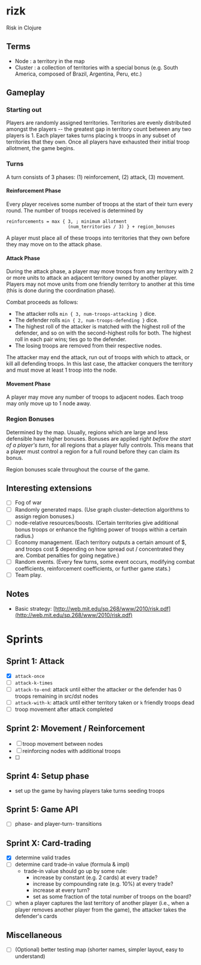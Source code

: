 # rizk
Risk in Clojure

## Terms
- Node : a territory in the map 
- Cluster : a collection of territories with a special bonus (e.g. South America, composed of Brazil, Argentina, Peru, etc.)

## Gameplay
### Starting out
Players are randomly assigned territories.  Territories are evenly distributed amongst the players -- the greatest gap
in territory count between any two players is 1.  Each player takes turns placing `k` troops in any subset of territories
that they own.  Once all players have exhausted their initial troop allotment, the game begins.

### Turns
A turn consists of 3 phases: (1) reinforcement, (2) attack, (3) movement.

#### Reinforcement Phase
Every player receives some number of troops at the start of their turn every round.
The number of troops received is determined by

```
reinforcements = max { 3, ; minimum allotment
                       (num_territories / 3) } + region_bonuses
```
A player must place all of these troops into territories that they own before they may move on to the attack phase. 

#### Attack Phase
During the attack phase, a player may move troops from any territory with 2 or more units to attack an adjacent territory owned by another player.  Players may not move units from one friendly territory to another at this time (this is done during the coordination phase).

Combat proceeds as follows:
- The attacker rolls `min { 3, num-troops-attacking }` dice.  
- The defender rolls `min { 2, num-troops-defending }` dice.
- The highest roll of the attacker is matched with the highest roll of the defender, and so on with the second-highest rolls for both.
  The highest roll in each pair wins; ties go to the defender.
- The losing troops are removed from their respective nodes.

The attacker may end the attack, run out of troops with which to attack, or kill all defending troops.  In this last case,
the attacker conquers the territory and must move at least 1 troop into the node.

#### Movement Phase
A player may move any number of troops to adjacent nodes.  Each troop may only move up to 1 node away.

### Region Bonuses
Determined by the map.  Usually, regions which are large and less defensible have higher bonuses.
Bonuses are applied *right before the start of a player's turn*, for all regions that a player fully controls.
This means that a player must control a region for a full round before they can claim its bonus.

Region bonuses scale throughout the course of the game.

## Interesting extensions
- [ ] Fog of war
- [ ] Randomly generated maps.  (Use graph cluster-detection algorithms to assign region bonuses.)
- [ ] node-relative resources/boosts.  (Certain territories give additional bonus troops or enhance the fighting power of troops within a certain radius.)
- [ ] Economy management.  (Each territory outputs a certain amount of $, and troops cost $ depending on how spread out / concentrated they are.  Combat penalties for going negative.)
- [ ] Random events.  (Every few turns, some event occurs, modifying combat coefficients, reinforcement coefficients, or further game stats.)
- [ ] Team play.

## Notes
- Basic strategy: [http://web.mit.edu/sp.268/www/2010/risk.pdf](http://web.mit.edu/sp.268/www/2010/risk.pdf)

# Sprints

## Sprint 1: Attack
- [x] `attack-once`
- [ ] `attack-k-times`
- [ ] `attack-to-end`: attack until either the attacker or the defender has 0 troops remaining in src/dst nodes
- [ ] `attack-with-k`: attack until either territory taken or `k` friendly troops dead
- [ ] troop movement after attack completed

## Sprint 2: Movement / Reinforcement
- [ ] troop movement between nodes
- [ ] reinforcing nodes with additional troops
- [ ]

## Sprint 4: Setup phase
- set up the game by having players take turns seeding troops

## Sprint 5: Game API
- [ ] phase- and player-turn- transitions

## Sprint X: Card-trading
- [x] determine valid trades
- [ ] determine card trade-in value (formula & impl)
  - trade-in value should go up by some rule:
    - increase by constant (e.g. 2 cards) at every trade?
    - increase by compounding rate (e.g. 10%) at every trade?
    - increase at every turn?
    - set as some fraction of the total number of troops on the board?
- [ ] when a player captures the last territory of another player (i.e., when a player removes another player from the game), the attacker takes the defender's cards

## Miscellaneous
- [ ] (Optional) better testing map (shorter names, simpler layout, easy to understand)
